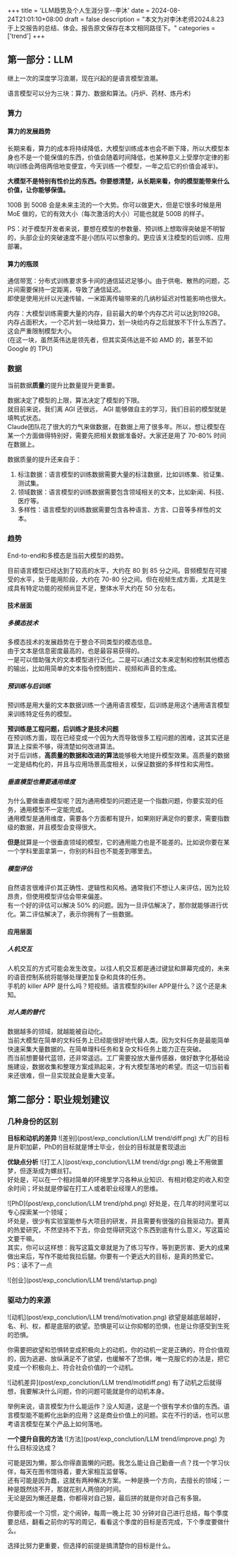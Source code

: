+++
title = 'LLM趋势及个人生涯分享--李沐'
date = 2024-08-24T21:01:10+08:00
draft = false
description = "本文为对李沐老师2024.8.23于上交报告的总结、体会。报告原文保存在本文相同路径下。"
categories = ['trend']
+++

## 第一部分：LLM
继上一次的深度学习浪潮，现在兴起的是语言模型浪潮。

语言模型可以分为三块：算力、数据和算法。(丹炉、药材、炼丹术)

### 算力

#### 算力的发展趋势
长期来看，算力的成本将持续降低，大模型训练成本也会不断下降，所以大模型本身也不是一个能保值的东西，价值会随着时间降低，也某种意义上受摩尔定律的影响(训练会两倍两倍地变便宜，今天训练一个模型，一年之后它的价值会减半)。

**大模型不是特别有性价比的东西。你要想清楚，从长期来看，你的模型能带来什么价值，让你能够保值。**

100B 到 500B 会是未来主流的一个大势。你可以做更大，但是它很多时候是用 MoE 做的，它的有效大小（每次激活的大小）可能也就是 500B 的样子。

PS：对于模型开发者来说，要想在模型的参数量、预训练上想取得突破是不明智的，头部企业的突破速度不是小团队可以想象的。更应该关注模型的后训练、应用部署。
#### 算力的瓶颈
通信带宽：分布式训练要求多卡间的通信延迟足够小。由于供电、散热的问题，芯片间需要保持一定距离，导致了通信延迟。  
即使是使用光纤以光速传输，一米距离传输带来的几纳秒延迟对性能影响也很大。

内存：大模型训练需要大量的内存，目前最大的单个内存芯片可以达到192GB。  
内存占面积大，一个芯片划一块给算力，划一块给内存之后就放不下什么东西了。这会严重限制模型大小。  
(在这一块，虽然英伟达是领先者，但其实英伟达是不如 AMD 的，甚至不如 Google 的 TPU)

### 数据
当前数据**质量**的提升比数量提升更重要。

数据决定了模型的上限，算法决定了模型的下限。  
就目前来说，我们离 AGI 还很远， AGI 能够做自主的学习，我们目前的模型就是填鸭式状态。  
Claude团队花了很大的力气来做数据，在数据上用了很多年。所以，想让模型在某一个方面做得特别好，需要先把相关数据准备好。大家还是用了 70-80% 时间在数据上。

数据质量的提升还来自于：
1. 标注数据：语言模型的训练数据需要大量的标注数据，比如训练集、验证集、测试集。
2. 领域数据：语言模型的训练数据需要包含领域相关的文本，比如新闻、科技、医疗等。
3. 多样性：语言模型的训练数据需要包含各种语言、方言、口音等多样性的文本。

### 趋势
End-to-end和多模态是当前大模型的趋势。  

目前语言模型已经达到了较高的水平，大约在 80 到 85 分之间。音频模型在可接受的水平，处于能用阶段，大约在 70-80 分之间。但在视频生成方面，尤其是生成具有特定功能的视频尚显不足，整体水平大约在 50 分左右。  

#### 技术层面

##### 多模态技术
多模态技术的发展趋势在于整合不同类型的模态信息。  
由于文本是信息密度最高的，也是最容易获得的。  
一是可以借助强大的文本模型进行泛化。二是可以通过文本来定制和控制其他模态的输出，比如用简单的文本指令控制图片、视频和声音的生成。

##### 预训练与后训练
预训练是用大量的文本数据训练一个通用语言模型，后训练是用这个通用语言模型来训练特定任务的模型。

**预训练是工程问题，后训练才是技术问题**  
在预训练方面，现在已经变成一个因为大而导致很多工程问题的困难，这其实还是算法上探索不够，得清楚如何改进算法。  
对于后训练，**高质量的数据和改进的算法**能够极大地提升模型效果。高质量的数据一定是结构化的，并且与应用场景高度相关，以保证数据的多样性和实用性。

##### 垂直模型也需要通用维度
为什么要做垂直模型呢？因为通用模型的问题还是一个指数问题，你要实现的任务，通用模型不一定能完成。  
通用模型是通用维度，需要各个方面都有提升，如果刚好满足你的要求，需要指数级的数据，并且模型会变得很大。

**但是**就算是一个很垂直领域的模型，它的通用能力也是不能差的。比如说你要在某一个学科里面拿第一，你别的科目也不能差到哪里去。

##### 模型评估
自然语言很难评价其正确性、逻辑性和风格。通常我们不想让人来评估，因为比较昂贵，但使用模型评估会带来偏差。  
有一个好的评估可以解决 50% 的问题。因为一旦评估解决了，那你就能够进行优化。第二评估解决了，表示你拥有了一些数据。

#### 应用层面
##### 人机交互
人机交互的方式可能会发生改变。以往人机交互都是通过键鼠和屏幕完成的，未来的语音控制系统将能够处理更加复杂和具体的任务。  
手机的 killer APP 是什么吗？短视频。语言模型的killer APP是什么？这个还是未知。

##### 对人类的替代
数据越多的领域，就越能被自动化。  
当前大模型在简单的文科任务上已经能很好地代替人类。因为文科任务是最能简单快速采集大量数据的。在简单理科任务和复杂文科任务上能力正在突破。  
而当前想要替代蓝领，还非常遥远。工厂需要投放大量传感器，做好数字化基础设施建设，数据收集和整理方案成熟起来，才有大模型落地的希望。而这一切当前看来还很难，但一旦实现就会是重大变革。

## 第二部分：职业规划建议

### 几种身份的区别
**目标和动机的差异**
![差别](post/exp_conclution/LLM trend/diff.png)
大厂的目标是升职加薪，PhD的目标就是博士毕业，创业的目标就是套现退出

**优缺点分析**
![打工人](post/exp_conclution/LLM trend/dgr.png)
晚上不用做噩梦，但逐渐成为螺丝钉。  
好处是，可以在一个相对简单的环境里学习各种从业知识、有相对稳定的收入和空余时间；坏处就是停留在打工人或者职业经理人的思维。

![PhD](post/exp_conclution/LLM trend/phd.png)
好处是，在几年的时间里可以专心探索某一个领域；  
坏处是，很少有实验室能参与大项目的研发，并且需要有很强的自我驱动力。要真的热爱研究，不然坚持不下去，你会觉得研究这个东西到底有什么意义，写这篇论文要干嘛。  
其实，你可以这样想：我写这篇文章就是为了练习写作，等到更厉害、更大的成果做出来后，写作不能给我拉后腿。你要有一个更远大的目标，是真的热爱它。  
PS：读不了一点

![创业](post/exp_conclution/LLM trend/startup.png)

### 驱动力的来源
![动机](post/exp_conclution/LLM trend/motivation.png)
欲望是越底层越好，名、利、权，都是底层的欲望。恐惧是可以让你抑郁的恐惧，也是让你感受到生死的恐惧。  

你需要把欲望和恐惧转变成积极向上的动机，你的动机一定是正确的，符合价值观的，因为逃避、放纵满足不了欲望，也缓解不了恐惧，唯一克服它的办法是，把它变成一个积极向上、符合社会价值的一个动机。  

![动机差异](post/exp_conclution/LLM trend/motidiff.png)
有了动机之后就得想，我要解决什么问题，你的问题可能就是你的动机本身。  

举例来说，语言模型为什么能运作？没人知道，这是一个很有学术价值的东西。语言模型能不能孵化出新的应用？这是商业价值上的问题。实在不行的话，也可以思考语言模型在某个产品上如何落地。  

**一个提升自我的方法**
![方法](post/exp_conclution/LLM trend/improve.png)
为什么目标没达成？  

可能是因为懒，那么你得直面懒的问题。我怎么能让自己勤奋一点？找一个学习伙伴，每天在图书馆待着，要大家相互监督等。  
还有可能是因为蠢，这就有两种解决方案。一种是换一个方向，去擅长的领域；一种是既然绕不开，那就花别人两倍的时间。  
无论是因为懒还是蠢，你都得对自己狠，最后拼的就是你对自己有多狠。  

你要形成一个习惯，定个闹钟，每周一晚上花 30 分钟对自己进行总结，每个季度要总结，翻看之前你的写的周记，看看这个季度的目标是否完成，下个季度要做什么。

选择比努力更重要，但选择的前提是搞清楚你的目标是什么。